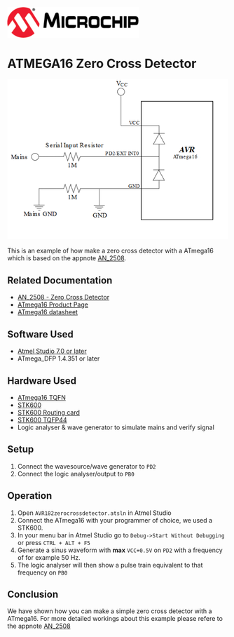 <a href="https://www.microchip.com" rel="nofollow"><img src="images/microchip.png" alt="MCHP" width="300"/></a>

# ATMEGA16 Zero Cross Detector

![Circuit](images/circuit.png)

This is an example of how make a zero cross detector with a ATmega16 which is based on the appnote [AN_2508](#Related-Documentation).

## Related Documentation

- [AN_2508 - Zero Cross Detector](https://www.microchip.com/wwwAppNotes/AppNotes.aspx?appnote=en591171)
- [ATmega16 Product Page](https://www.microchip.com/wwwproducts/en/ATmega16)
- [ATmega16 datasheet](http://ww1.microchip.com/downloads/en/DeviceDoc/doc2466.pdf)

## Software Used

- [Atmel Studio 7.0 or later](https://www.microchip.com/mplab/avr-support/atmel-studio-7)
- ATmega_DFP 1.4.351 or later

## Hardware Used

-  [ATmega16 TQFN](https://www.microchip.com/wwwproducts/en/ATmega16)
-  [STK600](https://www.microchip.com/developmenttools/ProductDetails/ATSTK600)
-  [STK600 Routing card](https://www.microchip.com/DevelopmentTools/ProductDetails/PartNO/ATSTK600-RC31)
-  [STK600 TQFP44](https://www.microchip.com/developmenttools/ProductDetails/ATSTK600-SC06)
- Logic analyser & wave generator to simulate mains and verify signal
## Setup

1. Connect the wavesource/wave generator to `PD2`
2. Connect the logic analyser/output to `PB0`

## Operation

1. Open `AVR182zerocrossdetector.atsln` in Atmel Studio
2. Connect the ATmega16 with your programmer of choice, we used a STK600.
3. In your menu bar in Atmel Studio go to `Debug->Start Without Debugging` or press `CTRL + ALT + F5`
4. Generate a sinus waveform with **max** `VCC+0.5V` on `PD2` with a frequency of for example 50 Hz.
5. The logic analyser will then show a pulse train equivalent to that frequency on `PB0`

## Conclusion

We have shown how you can make a simple zero cross detector with a ATmega16. For more detailed workings about this example please refere to the appnote [AN_2508](#Related-Documentation)